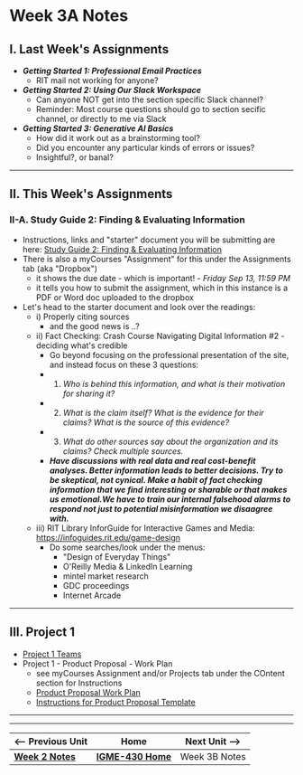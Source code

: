 # Week 3A Notes

## I. Last Week's Assignments

- ***Getting Started 1: Professional Email Practices***
  - RIT mail not working for anyone?
- ***Getting Started 2: Using Our Slack Workspace***
  - Can anyone NOT get into the section specific Slack channel?
  - Reminder: Most course questions should go to section secific channel, or directly to me via Slack
- ***Getting Started 3: Generative AI Basics***
  - How did it work out as a brainstorming tool?
  - Did you encounter any particular kinds of errors or issues?
  - Insightful?, or banal?

---

## II. This Week's Assignments  

### II-A. Study Guide 2: Finding & Evaluating Information
- Instructions, links and "starter" document you will be submitting are here: [Study Guide 2: Finding & Evaluating Information](https://docs.google.com/document/d/1hKDYoEhBuw5CmN20XqTu21ejhsadrX4jJziFZos82LQ/copy)
- There is also a myCourses "Assignment" for this under the Assignments tab (aka "Dropbox")
  - it shows the due date - which is important! - *Friday Sep 13, 11:59 PM*
  - it tells you how to submit the assignment, which in this instance is a PDF or Word doc uploaded to the dropbox
- Let's head to the starter document and look over the readings:
  - i) Properly citing sources
    - and the good news is ..?
  - ii) Fact Checking: Crash Course Navigating Digital Information #2 - deciding what's credible
    - Go beyond focusing on the professional presentation of the site, and instead focus on these 3 questions:
    - 1) *Who is behind this information, and what is their motivation for sharing it?*
    - 2) *What is the claim itself? What is the evidence for their claims? What is the source of this evidence?*
    - 3) *What do other sources say about the organization and its claims? Check multiple sources.*
    - ***Have discussions with real data and real cost-benefit analyses. Better information leads to better decisions. Try to be skeptical, not cynical. Make a habit of fact checking information that we find interesting or sharable or that makes us emotional.We have to train our internal falsehood alarms to respond not just to potential misinformation we disaagree with.***
  - iii) RIT Library InforGuide for Interactive Games and Media: https://infoguides.rit.edu/game-design
    - Do some searches/look under the menus:
      - "Design of Everyday Things"
      - O'Reilly Media & LinkedIn Learning
      - mintel market research
      - GDC proceedings
      - Internet Arcade


    

---

## III. Project 1
- [Project 1 Teams](../documents/p1-teams.md)
- Project 1  - Product Proposal - Work Plan
  - see myCourses Assignment and/or Projects tab under the COntent section for Instructions
  - [Product Proposal Work Plan](https://docs.google.com/document/d/1NE3mdt5ifD5SRErA-Q_-InvdCdbZwDjbSftE9HFy4bU/copy)
  - [Instructions for Product Proposal Template](https://docs.google.com/document/d/1pHhtKZ5NTE9x_Yip8sNddIAt5pX0N-102NRUnkM2WWE/edit#heading=h.4d0scevw54ns)


---
---

| <-- Previous Unit | Home | Next Unit -->
| --- | --- | --- 
|  [**Week 2 Notes**](2.md)  |  [**IGME-430 Home**](../) | Week 3B Notes
